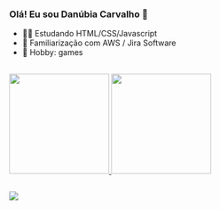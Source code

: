 ###  Olá! Eu sou Danúbia Carvalho 👋

- 👩‍🏫 Estudando HTML/CSS/Javascript
- 🔭 Familiarização com AWS / Jira Software
- 💫 Hobby: games

##
<!-- Customizacao principal-->
 <div>
  <a href="https://github.com/dancarvalho09">
  <img height="180em" src="https://github-readme-stats.vercel.app/api?username=dancarvalho09&show_icons=true&theme=shades-of-purple&include_all_commits=true&count_private=true"/>
  <img height="180em" src="https://github-readme-stats.vercel.app/api/top-langs/?username=dancarvalho09&layout=compact&langs_count=7&theme=shades-of-purple"/>
</div>
  
##
<!-- Customizacao linguagens
  <div style="display: inline_block"><br>
  <img align="center" alt="Dan-Js" height="30" width="40" src="https://raw.githubusercontent.com/devicons/devicon/master/icons/javascript/javascript-plain.svg">
  <img align="center" alt="Dan-Ts" height="30" width="40" src="https://raw.githubusercontent.com/devicons/devicon/master/icons/typescript/typescript-plain.svg">
  <img align="center" alt="Dan-React" height="30" width="40" src="https://raw.githubusercontent.com/devicons/devicon/master/icons/react/react-original.svg">
  <img align="center" alt="Dan-HTML" height="30" width="40" src="https://raw.githubusercontent.com/devicons/devicon/master/icons/html5/html5-original.svg">
  <img align="center" alt="Dan-CSS" height="30" width="40" src="https://raw.githubusercontent.com/devicons/devicon/master/icons/css3/css3-original.svg">
  <img align="center" alt="Dan-Python" height="30" width="40" src="https://raw.githubusercontent.com/devicons/devicon/master/icons/python/python-original.svg">
  <img align="center" alt="Dan-Csharp" height="30" width="40" src="https://raw.githubusercontent.com/devicons/devicon/master/icons/csharp/csharp-original.svg">
  <img align="right" alt="Dan-yoda" src="https://cdn.discordapp.com/attachments/795358919417397249/825430589581688872/hi.gif">
</div> -->

<!-- Redes sociais-->
 <div>
  <a href="https://www.https://www.linkedin.com/in/dancarvalho09/" target="_blank"><img src="https://img.shields.io/badge/-LinkedIn-%230077B5?style=for-the-badge&logo=linkedin&logoColor=white" target="_blank"></a> 
</div>
